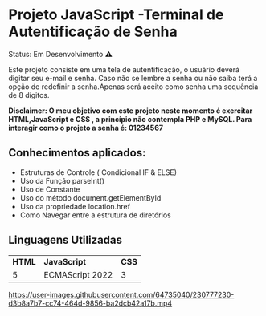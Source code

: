 <h1>Projeto JavaScript -Terminal de Autentificação de Senha</h1>

Status: Em Desenvolvimento ⚠️

Este projeto consiste em uma tela de autentificação, o usuário deverá digitar seu e-mail e senha. Caso não se lembre a senha ou não saiba terá a opção de redefinir a senha.Apenas será aceito como senha uma sequência de 8 dígitos.

<strong>Disclaimer: O meu objetivo com este projeto neste momento é exercitar HTML,JavaScript e CSS , a princípio não contempla PHP e MySQL.
Para interagir como o projeto a senha é: 01234567</strong>


<h2>Conhecimentos aplicados:</h2>

+ Estruturas de Controle ( Condicional IF & ELSE)
+ Uso da Função parseInt()
+ Uso de Constante
+ Uso do método document.getElementById
+ Uso da propriedade location.href
+ Como Navegar entre a estrutura de diretórios


<h2>Linguagens Utilizadas</h2>
<table>
<tr>
<td><strong>HTML</strong></td>
<td><strong>JavaScript</strong></td>
<td><strong>CSS</strong></td>
</tr>
<tr>
<td>5</td>
<td>ECMAScript 2022</td>
<td>3</td>
</tr>
</table>

https://user-images.githubusercontent.com/64735040/230777230-d3b8a7b7-cc74-464d-9856-ba2dcb42a17b.mp4


